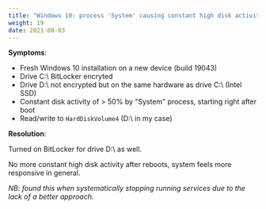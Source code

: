 ```yaml
---
title: "Windows 10: process 'System' causing constant high disk activity"
weight: 19
date: 2021-08-03
---
```


**Symptoms**:

  - Fresh Windows 10 installation on a new device (build 19043)
  - Drive C:\ BitLocker encryted
  - Drive D:\ not encrypted but on the same hardware as drive C:\ (Intel SSD)
  - Constant disk activity of > 50% by "System" process, starting right after boot
  - Read/write to `HardDiskVolume4` (D:\ in my case)

**Resolution**:

Turned on BitLocker for drive D:\ as well.

No more constant high disk activity after reboots, system feels more responsive in general.

_NB: found this when systematically stopping running services due to the lack of a better approach._